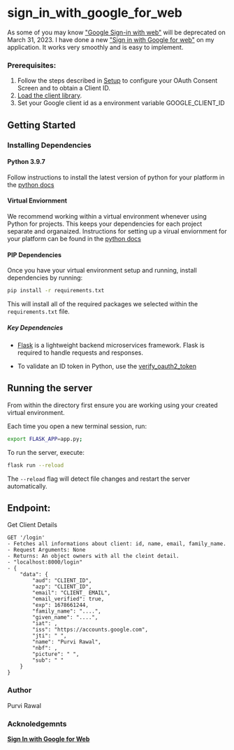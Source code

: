 # sign_in_with_google_for_web

As some of you may know ["Google Sign-in with web"](https://developers.google.com/identity/sign-in/web/sign-in)  will be deprecated on March 31, 2023. I have done a new ["Sign in with Google for web"](https://developers.google.com/identity/gsi/web/guides/overview) on my application. It works very smoothly and is easy to implement.

### Prerequisites:
1) Follow the steps described in [Setup](https://developers.google.com/identity/gsi/web/guides/get-google-api-clientid) to configure your OAuth Consent Screen and to obtain a Client ID.
2) [Load the client library](https://developers.google.com/identity/gsi/web/guides/client-library).
3) Set your Google client id as a environment variable GOOGLE_CLIENT_ID

## Getting Started

### Installing Dependencies

#### Python 3.9.7

Follow instructions to install the latest version of python for your platform in the [python docs](https://docs.python.org/3/using/unix.html#getting-and-installing-the-latest-version-of-python)

#### Virtual Enviornment

We recommend working within a virtual environment whenever using Python for projects. This keeps your dependencies for each project separate and organaized. Instructions for setting up a virual enviornment for your platform can be found in the [python docs](https://packaging.python.org/guides/installing-using-pip-and-virtual-environments/)

#### PIP Dependencies

Once you have your virtual environment setup and running, install dependencies by running:

```bash
pip install -r requirements.txt
```

This will install all of the required packages we selected within the `requirements.txt` file.

##### Key Dependencies

- [Flask](http://flask.pocoo.org/)  is a lightweight backend microservices framework. Flask is required to handle requests and responses.

- To validate an ID token in Python, use the [verify_oauth2_token](https://google-auth.readthedocs.io/en/latest/reference/google.oauth2.id_token.html#google.oauth2.id_token.verify_oauth2_token)

## Running the server

From within the directory first ensure you are working using your created virtual environment.

Each time you open a new terminal session, run:

```bash
export FLASK_APP=app.py;
```

To run the server, execute:

```bash
flask run --reload
```

The `--reload` flag will detect file changes and restart the server automatically.

## Endpoint:

Get Client Details

    GET '/login'
    - Fetches all informations about client: id, name, email, family_name.
    - Request Arguments: None
    - Returns: An object owners with all the cleint detail.
    - "localhost:8000/login"
    - {
        "data": {
            "aud": "CLIENT_ID",
            "azp": "CLIENT_ID",
            "email": "CLIENT_ EMAIL",
            "email_verified": true,
            "exp": 1678661244,
            "family_name": "....",
            "given_name": "....",
            "iat": , 
            "iss": "https://accounts.google.com",
            "jti": " ",
            "name": "Purvi Rawal",
            "nbf": , 
            "picture": " ",
            "sub": " "
        }
    }

### Author
Purvi Rawal

### Acknoledgemnts
[**Sign In with Google for Web**](https://developers.google.com/identity/gsi/web/guides/overview)
